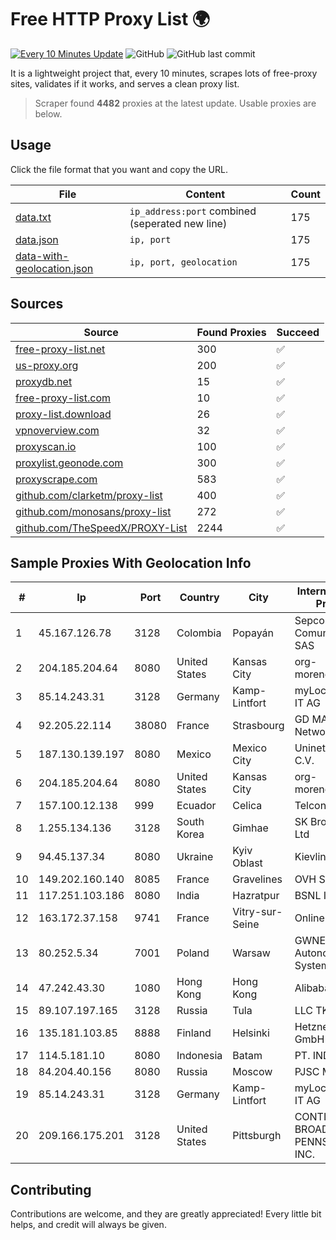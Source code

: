 
# Free HTTP Proxy List 🌍

[![Every 10 Minutes Update](https://github.com/mertguvencli/http-proxy-list/actions/workflows/main.yml/badge.svg?branch=main)](https://github.com/mertguvencli/http-proxy-list/actions/workflows/main.yml)
![GitHub](https://img.shields.io/github/license/mertguvencli/http-proxy-list)
![GitHub last commit](https://img.shields.io/github/last-commit/mertguvencli/http-proxy-list)

It is a lightweight project that, every 10 minutes, scrapes lots of free-proxy sites, validates if it works, and serves a clean proxy list.


> Scraper found **4482** proxies at the latest update. Usable proxies are below.

## Usage

Click the file format that you want and copy the URL.


|File|Content|Count|
|----|-------|-----|
|[data.txt](https://raw.githubusercontent.com/mertguvencli/http-proxy-list/main/proxy-list/data.txt)|`ip_address:port` combined (seperated new line)|175|
|[data.json](https://raw.githubusercontent.com/mertguvencli/http-proxy-list/main/proxy-list/data.json)|`ip, port`|175|
|[data-with-geolocation.json](https://raw.githubusercontent.com/mertguvencli/http-proxy-list/main/proxy-list/data-with-geolocation.json)|`ip, port, geolocation`|175|

## Sources

|Source|Found Proxies|Succeed|
|------|-------------|-------|
|[free-proxy-list.net](https://free-proxy-list.net)|300|✅|
|[us-proxy.org](https://www.us-proxy.org)|200|✅|
|[proxydb.net](http://proxydb.net)|15|✅|
|[free-proxy-list.com](https://free-proxy-list.com/?page=&port=&type%5B%5D=http&type%5B%5D=https&up_time=0&search=Search)|10|✅|
|[proxy-list.download](https://www.proxy-list.download/HTTP)|26|✅|
|[vpnoverview.com](https://vpnoverview.com/privacy/anonymous-browsing/free-proxy-servers)|32|✅|
|[proxyscan.io](https://www.proxyscan.io)|100|✅|
|[proxylist.geonode.com](https://proxylist.geonode.com/api/proxy-list?limit=300&page=1&sort_by=lastChecked&sort_type=desc&protocols=http,https)|300|✅|
|[proxyscrape.com](https://api.proxyscrape.com/v2/?request=displayproxies&protocol=http&timeout=10000&country=all&ssl=all&anonymity=all)|583|✅|
|[github.com/clarketm/proxy-list](https://raw.githubusercontent.com/clarketm/proxy-list/master/proxy-list-raw.txt)|400|✅|
|[github.com/monosans/proxy-list](https://raw.githubusercontent.com/monosans/proxy-list/main/proxies/http.txt)|272|✅|
|[github.com/TheSpeedX/PROXY-List](https://raw.githubusercontent.com/TheSpeedX/PROXY-List/master/http.txt)|2244|✅|


## Sample Proxies With Geolocation Info

|#|Ip|Port|Country|City|Internet Service Provider|
|-|--|----|-------|----|-------------------------|
|1|45.167.126.78|3128|Colombia|Popayán|Sepcom Comunicaciones SAS|
|2|204.185.204.64|8080|United States|Kansas City|org-morenet.more.net|
|3|85.14.243.31|3128|Germany|Kamp-Lintfort|myLoc managed IT AG|
|4|92.205.22.114|38080|France|Strasbourg|GD MASS Network|
|5|187.130.139.197|8080|Mexico|Mexico City|Uninet S.A. de C.V.|
|6|204.185.204.64|8080|United States|Kansas City|org-morenet.more.net|
|7|157.100.12.138|999|Ecuador|Celica|Telconet S.A|
|8|1.255.134.136|3128|South Korea|Gimhae|SK Broadband Co Ltd|
|9|94.45.137.34|8080|Ukraine|Kyiv Oblast|Kievline LLC|
|10|149.202.160.140|8085|France|Gravelines|OVH SAS|
|11|117.251.103.186|8080|India|Hazratpur|BSNL Internet|
|12|163.172.37.158|9741|France|Vitry-sur-Seine|Online S.A.S.|
|13|80.252.5.34|7001|Poland|Warsaw|GWNET Autonomus System|
|14|47.242.43.30|1080|Hong Kong|Hong Kong|Alibaba.com LLC|
|15|89.107.197.165|3128|Russia|Tula|LLC TK Altair|
|16|135.181.103.85|8888|Finland|Helsinki|Hetzner Online GmbH|
|17|114.5.181.10|8080|Indonesia|Batam|PT. INDOSAT Tbk|
|18|84.204.40.156|8080|Russia|Moscow|PJSC MegaFon|
|19|85.14.243.31|3128|Germany|Kamp-Lintfort|myLoc managed IT AG|
|20|209.166.175.201|3128|United States|Pittsburgh|CONTINENTAL BROADBAND PENNSYLVANIA, INC.|



## Contributing

Contributions are welcome, and they are greatly appreciated! Every
little bit helps, and credit will always be given.

